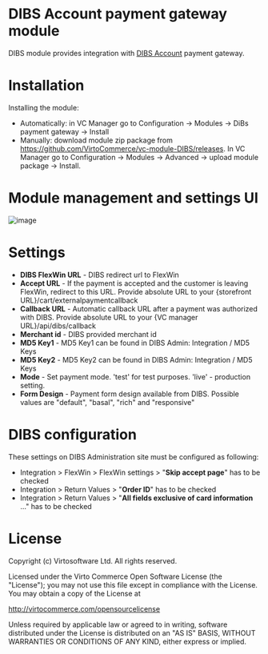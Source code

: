 # DIBS Account payment gateway module
DIBS module provides integration with <a href="http://www.dibspayment.com" target="_blank">DIBS Account</a> payment gateway. 

# Installation
Installing the module:
* Automatically: in VC Manager go to Configuration -> Modules -> DiBs payment gateway -> Install
* Manually: download module zip package from https://github.com/VirtoCommerce/vc-module-DIBS/releases. In VC Manager go to Configuration -> Modules -> Advanced -> upload module package -> Install.

# Module management and settings UI
![image](https://cloud.githubusercontent.com/assets/5801549/16379653/76ba16dc-3c7b-11e6-80aa-b11fdf76abe5.png)

# Settings
* **DIBS FlexWin URL** - DIBS redirect url to FlexWin
* **Accept URL** - If the payment is accepted and the customer is leaving FlexWin, redirect to this URL. Provide absolute URL to your {storefront URL}/cart/externalpaymentcallback
* **Callback URL** - Automatic callback URL after a payment was authorized with DIBS. Provide absolute URL to your {VC manager URL}/api/dibs/callback
* **Merchant id** - DIBS provided merchant id
* **MD5 Key1** - MD5 Key1 can be found in DIBS Admin: Integration / MD5 Keys
* **MD5 Key2** - MD5 Key2 can be found in DIBS Admin: Integration / MD5 Keys
* **Mode** - Set payment mode. 'test' for test purposes. 'live' - production setting.
* **Form Design** - Payment form design available from DIBS. Possible values are "default", "basal", "rich" and "responsive"

# DIBS configuration
These settings on DIBS Administration site must be configured as following:
* Integration > FlexWin > FlexWin settings > "**Skip accept page**" has to be checked
* Integration > Return Values > "**Order ID**" has to be checked
* Integration > Return Values > "**All fields exclusive of card information** ..." has to be checked



# License
Copyright (c) Virtosoftware Ltd.  All rights reserved.

Licensed under the Virto Commerce Open Software License (the "License"); you
may not use this file except in compliance with the License. You may
obtain a copy of the License at

http://virtocommerce.com/opensourcelicense

Unless required by applicable law or agreed to in writing, software
distributed under the License is distributed on an "AS IS" BASIS,
WITHOUT WARRANTIES OR CONDITIONS OF ANY KIND, either express or
implied.
